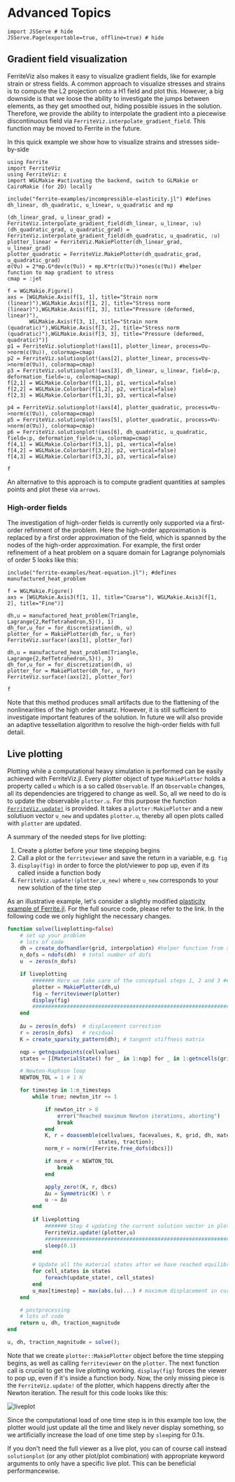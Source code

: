 # Advanced Topics

```@example 1
import JSServe # hide
JSServe.Page(exportable=true, offline=true) # hide
```

## Gradient field visualization

FerriteViz also makes it easy to visualize gradient fields, like for example strain or stress fields.
A common approach to visualize stresses and strains is to compute the L2 projection onto a H1 field and plot this.
However, a big downside is that we loose the ability to investigate the jumps between elements, as they get smoothed out, hiding possible issues in the solution.
Therefore, we provide the ability to interpolate the gradient into a piecewise discontinuous field via `FerriteViz.interpolate_gradient_field`.
This function may be moved to Ferrite in the future.

In this quick example we show how to visualize strains and stresses side-by-side
```@example 1
using Ferrite
import FerriteViz
using FerriteViz: ε
import WGLMakie #activating the backend, switch to GLMakie or CairoMakie (for 2D) locally

include("ferrite-examples/incompressible-elasticity.jl") #defines dh_linear, dh_quadratic, u_linear, u_quadratic and mp

(dh_linear_grad, u_linear_grad) = FerriteViz.interpolate_gradient_field(dh_linear, u_linear, :u)
(dh_quadratic_grad, u_quadratic_grad) = FerriteViz.interpolate_gradient_field(dh_quadratic, u_quadratic, :u)
plotter_linear = FerriteViz.MakiePlotter(dh_linear_grad, u_linear_grad)
plotter_quadratic = FerriteViz.MakiePlotter(dh_quadratic_grad, u_quadratic_grad)
σ(∇u) = 2*mp.G*dev(ε(∇u)) + mp.K*tr(ε(∇u))*ones(ε(∇u)) #helper function to map gradient to stress
cmap = :jet

f = WGLMakie.Figure()
axs = [WGLMakie.Axis(f[1, 1], title="Strain norm (linear)"),WGLMakie.Axis(f[1, 2], title="Stress norm (linear)"),WGLMakie.Axis(f[1, 3], title="Pressure (deformed, linear)"),
       WGLMakie.Axis(f[3, 1], title="Strain norm (quadratic)"),WGLMakie.Axis(f[3, 2], title="Stress norm (quadratic)"),WGLMakie.Axis(f[3, 3], title="Pressure (deformed, quadratic)")]
p1 = FerriteViz.solutionplot!(axs[1], plotter_linear, process=∇u->norm(ε(∇u)), colormap=cmap)
p2 = FerriteViz.solutionplot!(axs[2], plotter_linear, process=∇u->norm(σ(∇u)), colormap=cmap)
p3 = FerriteViz.solutionplot!(axs[3], dh_linear, u_linear, field=:p, deformation_field=:u, colormap=cmap)
f[2,1] = WGLMakie.Colorbar(f[1,1], p1, vertical=false)
f[2,2] = WGLMakie.Colorbar(f[1,2], p2, vertical=false)
f[2,3] = WGLMakie.Colorbar(f[1,3], p3, vertical=false)

p4 = FerriteViz.solutionplot!(axs[4], plotter_quadratic, process=∇u->norm(ε(∇u)), colormap=cmap)
p5 = FerriteViz.solutionplot!(axs[5], plotter_quadratic, process=∇u->norm(σ(∇u)), colormap=cmap)
p6 = FerriteViz.solutionplot!(axs[6], dh_quadratic, u_quadratic, field=:p, deformation_field=:u, colormap=cmap)
f[4,1] = WGLMakie.Colorbar(f[3,1], p1, vertical=false)
f[4,2] = WGLMakie.Colorbar(f[3,2], p2, vertical=false)
f[4,3] = WGLMakie.Colorbar(f[3,3], p3, vertical=false)

f
```

An alternative to this approach is to compute gradient quantities at samples points and plot these via `arrows`.

### High-order fields

The investigation of high-order fields is currently only supported via a first-order refinment of the
problem.
Here the high-order approximation is replaced by a first order approximation of the field, which is
spanned by the nodes of the high-order approximation. For example, the first order refinement of a
heat problem on a square domain for Lagrange polynomials of order 5 looks like this:
```@example 1
include("ferrite-examples/heat-equation.jl"); #defines manufactured_heat_problem

f = WGLMakie.Figure()
axs = [WGLMakie.Axis3(f[1, 1], title="Coarse"), WGLMakie.Axis3(f[1, 2], title="Fine")]

dh,u = manufactured_heat_problem(Triangle, Lagrange{2,RefTetrahedron,5}(), 1)
dh_for,u_for = for_discretization(dh, u)
plotter_for = MakiePlotter(dh_for, u_for)
FerriteViz.surface!(axs[1], plotter_for)

dh,u = manufactured_heat_problem(Triangle, Lagrange{2,RefTetrahedron,5}(), 3)
dh_for,u_for = for_discretization(dh, u)
plotter_for = MakiePlotter(dh_for, u_for)
FerriteViz.surface!(axs[2], plotter_for)

f
```
Note that this method produces small artifacts due to the flattening of the nonlinearities of the high order ansatz.
However, it is still sufficient to investigate important features of the solution. 
In future we will also provide an adaptive tessellation algorithm to resolve the high-order fields with full detail.

## Live plotting

Plotting while a computational heavy simulation is performed can be easily achieved with FerriteViz.jl.
Every plotter object of type `MakiePlotter` holds a property called `u` which is a so called `Observable`.
If an `Observable` changes, all its dependencies are triggered to change as well. So, all we need to do is to update
the observable `plotter.u`.
For this purpose the function [`FerriteViz.update!`](@ref) is provided. It takes a `plotter:MakiePlotter`
and a new solutiuon vector `u_new` and updates `plotter.u`, thereby all open plots called with `plotter` are updated.

A summary of the needed steps for live plotting:
1. Create a plotter before your time stepping begins
2. Call a plot or the `ferriteviewer` and save the return in a variable, e.g. `fig`
3. `display(fig)` in order to force the plot/viewer to pop up, even if its called inside a function body
4. `FerriteViz.update!(plotter,u_new)` where `u_new` corresponds to your new solution of the time step

As an illustrative example, let's consider a slightly modified [plasticity example of Ferrite.jl](https://github.com/koehlerson/FerriteViz.jl/blob/master/docs/src/ferrite-examples/plasticity.jl).
For the full source code, please refer to the link. In the following code we only highlight the necessary changes.

```julia
function solve(liveplotting=false)
    # set up your problem
    # lots of code
    dh = create_dofhandler(grid, interpolation) #helper function from script file
    n_dofs = ndofs(dh)  # total number of dofs
    u  = zeros(n_dofs)

    if liveplotting
        ####### Here we take care of the conceptual steps 1, 2 and 3 #######
        plotter = MakiePlotter(dh,u)
        fig = ferriteviewer(plotter)
        display(fig)
        ####################################################################
    end
    
    Δu = zeros(n_dofs)  # displacement correction
    r = zeros(n_dofs)   # residual
    K = create_sparsity_pattern(dh); # tangent stiffness matrix

    nqp = getnquadpoints(cellvalues)
    states = [[MaterialState() for _ in 1:nqp] for _ in 1:getncells(grid)]

    # Newton-Raphson loop
    NEWTON_TOL = 1 # 1 N

    for timestep in 1:n_timesteps
        while true; newton_itr += 1

            if newton_itr > 8
                error("Reached maximum Newton iterations, aborting")
                break
            end
            K, r = doassemble(cellvalues, facevalues, K, grid, dh, material, u,
                             states, traction);
            norm_r = norm(r[Ferrite.free_dofs(dbcs)])

            if norm_r < NEWTON_TOL
                break
            end

            apply_zero!(K, r, dbcs)
            Δu = Symmetric(K) \ r
            u -= Δu
        end
        
        if liveplotting
            ####### Step 4 updating the current solution vector in plotter ####### 
            FerriteViz.update!(plotter,u)
            ###################################################################### 
            sleep(0.1)
        end

        # Update all the material states after we have reached equilibrium
        for cell_states in states
            foreach(update_state!, cell_states)
        end
        u_max[timestep] = max(abs.(u)...) # maximum displacement in current timestep
    end

    # postprocessing
    # lots of code
    return u, dh, traction_magnitude
end

u, dh, traction_magnitude = solve();
```

Note that we create `plotter::MakiePlotter` object before the time stepping begins, as well as calling `ferriteviewer` on the `plotter`.
The next function call is crucial to get the live plotting working. `display(fig)` forces the viewer to pop up, even if it's inside a function body.
Now, the only missing piece is the `FerriteViz.update!` of the plotter, which happens directly after the Newton iteration. The result for this code looks like this:

![liveplot](https://github.com/Ferrite-FEM/FerriteViz.jl/blob/master/docs/src/assets/liveplotting.gif?raw=true)

Since the computational load of one time step is in this example too low, the plotter would just update all the time and likely never display something, so we artificially increase the load of one time step by
`sleep`ing for 0.1s.

If you don't need the full viewer as a live plot, you can of course call instead `solutionplot` (or any other plot/plot combination) with appropriate keyword arguments to only have a specific live plot.
This can be beneficial performancewise.
